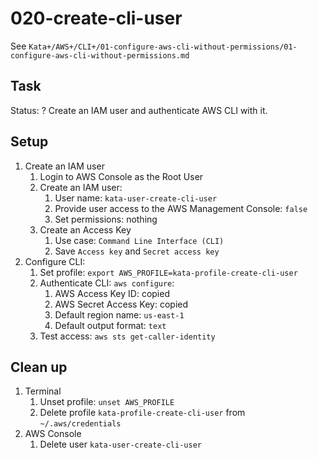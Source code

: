 # 020-create-cli-user

See `Kata+/AWS+/CLI+/01-configure-aws-cli-without-permissions/01-configure-aws-cli-without-permissions.md`

## Task
Status: ?
Create an IAM user and authenticate AWS CLI with it.

## Setup
1. Create an IAM user
	1. Login to AWS Console as the Root User
	2. Create an IAM user:
		1. User name: `kata-user-create-cli-user`
		2. Provide user access to the AWS Management Console: `false`
		3. Set permissions: nothing
	3. Create an Access Key
		1. Use case: `Command Line Interface (CLI)`
		2. Save `Access key` and `Secret access key`
2. Configure CLI:
	1. Set profile: `export AWS_PROFILE=kata-profile-create-cli-user`
	2. Authenticate CLI: `aws configure`:
		1. AWS Access Key ID: copied
		2. AWS Secret Access Key: copied
		3. Default region name: `us-east-1`
		4. Default output format: `text`
	3. Test access: `aws sts get-caller-identity`

## Clean up
1. Terminal
	1. Unset profile: `unset AWS_PROFILE`
	2. Delete profile `kata-profile-create-cli-user` from `~/.aws/credentials`
2. AWS Console
	1. Delete user `kata-user-create-cli-user`
